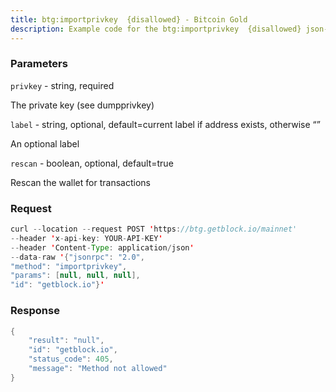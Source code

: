 ```yaml
---
title: btg:importprivkey  {disallowed} - Bitcoin Gold
description: Example code for the btg:importprivkey  {disallowed} json-rpc method. Сomplete guide on how to use btg:importprivkey  {disallowed} json-rpc in GetBlock.io Web3 documentation.
---
```


### Parameters


`privkey` - string, required

The private key (see dumpprivkey)

`label` - string, optional, default=current label if address exists,
otherwise “”

An optional label

`rescan` - boolean, optional, default=true

Rescan the wallet for transactions

### Request

``` java
curl --location --request POST 'https://btg.getblock.io/mainnet' 
--header 'x-api-key: YOUR-API-KEY' 
--header 'Content-Type: application/json' 
--data-raw '{"jsonrpc": "2.0",
"method": "importprivkey",
"params": [null, null, null],
"id": "getblock.io"}'
```

###  Response

``` java
{
    "result": "null",
    "id": "getblock.io",
    "status_code": 405,
    "message": "Method not allowed"
}
```


